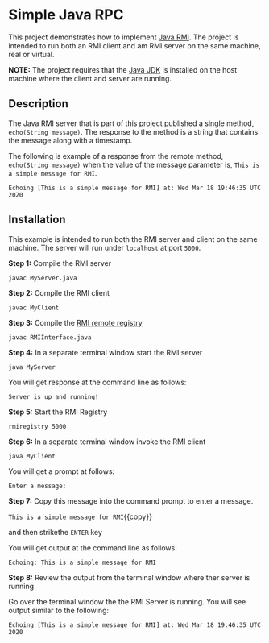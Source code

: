 # Simple Java RPC
This project demonstrates how to implement [Java RMI](https://en.wikipedia.org/wiki/Java_remote_method_invocation). The project is intended to run both an RMI client and am RMI server on the same machine, real or virtual.

**NOTE:** The project requires that the [Java JDK](https://www.oracle.com/java/technologies/javase-jdk14-downloads.html) is installed on the host machine where the client and server are running.

## Description

The Java RMI server that is part of this project published a single method, `echo(String message)`. The response to the method is a string that contains the message along with a timestamp.

The following is example of a response from the remote method, `echo(String message)` when the value of the message parameter is, `This is a simple message for RMI`.

```
Echoing [This is a simple message for RMI] at: Wed Mar 18 19:46:35 UTC 2020
```

## Installation

This example is intended to run both the RMI server and client on the same machine. The server will run under `localhost` at port `5000`.

**Step 1:** Compile the RMI server

`javac MyServer.java`

**Step 2:** Compile the RMI client

`javac MyClient`

**Step 3:** Compile the [RMI remote registry](https://docs.oracle.com/javase/7/docs/technotes/tools/solaris/rmiregistry.html)

`javac RMIInterface.java`

**Step 4:** In a separate terminal window start the RMI server

`java MyServer`

You will get response at the command line as follows:

`Server is up and running!`


**Step 5:** Start the RMI Registry

`rmiregistry 5000`

**Step 6:** In a separate terminal window invoke the RMI client

`java MyClient`

You will get a prompt at follows:

`Enter a message: `

**Step 7:** Copy this message into the command prompt to enter a message.

`This is a simple message for RMI`{{copy}}

and then strikethe `ENTER` key

You will get output at the command line as follows:

`Echoing: This is a simple message for RMI`

**Step 8:** Review the output from the terminal window where ther server is running

Go over the terminal window the the RMI Server is running. You will see output similar to the following:

`Echoing [This is a simple message for RMI] at: Wed Mar 18 19:46:35 UTC 2020`



